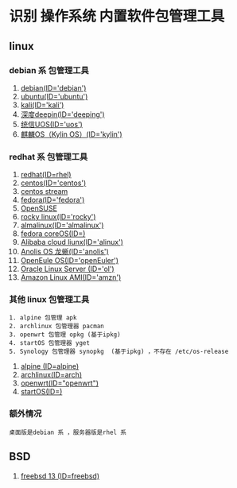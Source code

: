 # 识别 操作系统 内置软件包管理工具

## linux

### debian 系 包管理工具

1. [debian(ID='debian')](https://www.debian.org/)
1. [ubuntu(ID='ubuntu')](https://ubuntu.com/)
1. [kali(ID='kali')](https://www.kali.org/)
1. [深度deepin(ID='deeping')](https://www.deepin.org/index/zh)
1. [统信UOS(ID='uos')](https://www.chinauos.com/)
1. [麒麟OS（‌Kylin OS）‌(ID='kylin')](https://www.kylinos.cn/)

### redhat 系 包管理工具

1. [redhat(ID=rhel)](https://www.redhat.com/)
1. [centos(ID='centos')](https://www.centos.org/)
1. [centos stream](https://www.centos.org/centos-stream/)
1. [fedora(ID='fedora')](https://fedoraproject.org/)
1. [OpenSUSE](https://www.opensuse.org/)
1. [rocky linux(ID='rocky')](https://rockylinux.org/)
1. [almalinux(ID='almalinux')](https://almalinux.org/)
1. [fedora coreOS(ID=)](https://fedoraproject.org/coreos/)
1. [Alibaba cloud liunx(ID='alinux')](https://www.aliyun.com/product/alinux)
1. [Anolis OS 龙蜥(ID='anolis')](https://openanolis.cn/anolisos)
1. [OpenEule OS(ID='openEuler')](https://www.openeuler.org/)
1. [Oracle Linux Server (ID='ol')](https://docs.oracle.com/en/operating-systems/oracle-linux/software-management/sfw-mgmt-HowOracleDistributesSoftwarePackages.html#how-oracle-distributes-software)
1. [Amazon Linux AMI(ID='amzn')](http://aws.amazon.com/amazon-linux-ami/)

### 其他 linux 包管理工具

    1. alpine 包管理 apk
    2. archlinux 包管理器 pacman
    3. openwrt 包管理 opkg (基于ipkg)
    4. startOS 包管理器 yget
    5. Synology 包管理器 synopkg  (基于ipkg) ，不存在 /etc/os-release

1. [alpine (ID=alpine)](https://www.alpinelinux.org/)
1. [archlinux(ID=arch)](https://archlinux.org/)
1. [openwrt(ID="openwrt")](https://openwrt.org/docs/guide-user/additional-software/opkg)
1. [startOS(ID=)](https://www.startos.com/)

### 额外情况

    桌面版是debian 系 ，服务器版是rhel 系

## BSD

1. [freebsd 13 (ID=freebsd)](https://www.freebsd.org/)


